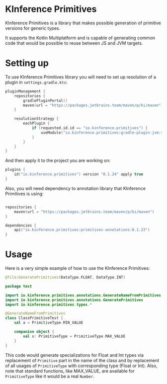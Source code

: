 # KInference Primitives

KInference Primitives is a library that makes possible generation of primitive versions for generic types.

It supports the Kotlin Multiplatform and is capable of generating common code that would be possible to reuse between JS and JVM targets.

# Setting up

To use KInference Primitives library you will need to set up resolution of a plugin in `settings.gradle.kts`:

```kotlin
pluginManagement {
    repositories {
        gradlePluginPortal()
        maven(url = "https://packages.jetbrains.team/maven/p/ki/maven")
    }

    resolutionStrategy {
        eachPlugin {
            if (requested.id.id == "io.kinference.primitives") {
                useModule("io.kinference.primitives:gradle-plugin-jvm:${requested.version}")
            }
        }
    }
}
```

And then apply it to the project you are working on:

```kotlin
plugins {
    id("io.kinference.primitives") version "0.1.24" apply true
}
```

Also, you will need dependency to annotation library that KInference Primitives is using:

```kotlin

repositories {
    maven(url = "https://packages.jetbrains.team/maven/p/ki/maven")
}

dependencies {
    api("io.kinference.primitives:primitives-annotations:0.1.23")
}
```

# Usage

Here is a very simple example of how to use the KInference Primitives:

```kotlin
@file:GeneratePrimitives(DataType.FLOAT, DataType.INT)

package test

import io.kinference.primitives.annotations.GenerateNameFromPrimitives
import io.kinference.primitives.annotations.GeneratePrimitives
import io.kinference.primitives.types.*

@GenerateNameFromPrimitives
class ClassPrimitiveTest {
    val a = PrimitiveType.MIN_VALUE

    companion object {
        val x: PrimitiveType = PrimitiveType.MAX_VALUE
    }
}
```

This code would generate specializations for Float and Int types via replacement of `Primitive` part in the name of the class and by replacement of all usages
of `PrimitiveType` with corresponding type (Float or Int). Also, note that standard functions, like MAX_VALUE, are available for `PrimitiveType` like it would
be a real `Number`.

